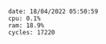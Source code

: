 

                date: 18/04/2022 05:50:59
                cpu: 0.1%
                ram: 18.9%
                cycles: 17220

                         